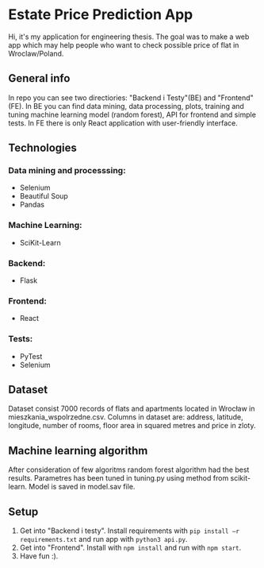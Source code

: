 # Estate Price Prediction App

Hi, it's my application for engineering thesis. The goal was to make a web app which may help people who want to check possible price of flat in Wroclaw/Poland. 

## General info

In repo you can see two directiories: "Backend i Testy"(BE) and "Frontend"(FE). In BE you can find data mining, data processing, plots, training and tuning machine learning model (random forest), API for frontend and simple tests. In FE there is only React application with user-friendly interface.

## Technologies

### Data mining and processsing:
- Selenium
- Beautiful Soup
- Pandas

### Machine Learning:
- SciKit-Learn

### Backend:
- Flask

### Frontend: 
- React

### Tests:
- PyTest
- Selenium

## Dataset
Dataset consist 7000 records of flats and apartments located in Wrocław in mieszkania_wspolrzedne.csv. Columns in dataset are: address, latitude, longitude, number of rooms, floor area in squared metres and price in zloty.

## Machine learning algorithm
After consideration of few algoritms random forest algorithm had the best results. Parametres has been tuned in tuning.py using method from scikit-learn. Model is saved in model.sav file.

## Setup

1. Get into "Backend i testy". Install requirements with `pip install –r requirements.txt` and run app with `python3 api.py`.
2. Get into "Frontend". Install with `npm install` and run with `npm start`.
3. Have fun :).


